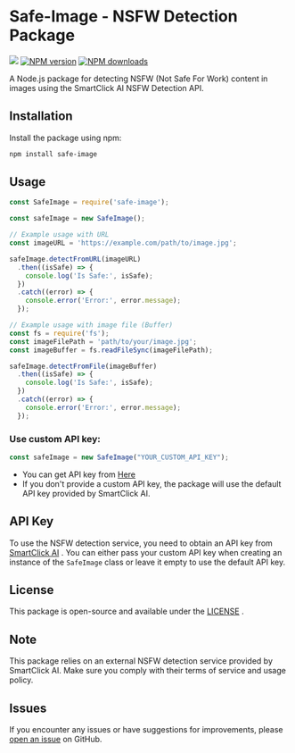 
# Safe-Image - NSFW Detection Package
  <p>
 <a href="https://github.com/arosteam"><img src="https://img.shields.io/static/v1?label=powered%20by&message=KmoSha&color=000000&style=for-the-badge&logo=accenture&logoColor=fff"/></a>
 <a href="https://www.npmjs.com/package/editor-canvas"><img src="https://img.shields.io/npm/v/safe-image.svg?style=for-the-badge" alt="NPM version" /></a>
 <a href="https://www.npmjs.com/package/editor-canvas"><img src="https://img.shields.io/npm/dt/editor-canvassafe-image.svg?maxAge=3600&style=for-the-badge" alt="NPM downloads" /></a>

  </p>



A Node.js package for detecting NSFW (Not Safe For Work) content in images using the SmartClick AI NSFW Detection API.

## Installation

Install the package using npm:

```bash
npm install safe-image
```

## Usage
```js
const SafeImage = require('safe-image');

const safeImage = new SafeImage();

// Example usage with URL
const imageURL = 'https://example.com/path/to/image.jpg';

safeImage.detectFromURL(imageURL)
  .then((isSafe) => {
    console.log('Is Safe:', isSafe);
  })
  .catch((error) => {
    console.error('Error:', error.message);
  });

// Example usage with image file (Buffer)
const fs = require('fs');
const imageFilePath = 'path/to/your/image.jpg';
const imageBuffer = fs.readFileSync(imageFilePath);

safeImage.detectFromFile(imageBuffer)
  .then((isSafe) => {
    console.log('Is Safe:', isSafe);
  })
  .catch((error) => {
    console.error('Error:', error.message);
  });
```
### Use custom API key:
```js
const safeImage = new SafeImage("YOUR_CUSTOM_API_KEY");
```
- You can get API key from [Here](https://smartclick.ai/api/nsfw-detection/)
- If you don't provide a custom API key, the package will use the default API key provided by SmartClick AI.
## API Key

To use the NSFW detection service, you need to obtain an API key from [SmartClick AI](https://smartclick.ai/api/nsfw-detection/) . You can either pass your custom API key when creating an instance of the `SafeImage` class or leave it empty to use the default API key.
## License

This package is open-source and available under the [LICENSE](https://github.com/kmoshax/safe-image/blob/main/LICENSE) .
## Note

This package relies on an external NSFW detection service provided by SmartClick AI. Make sure you comply with their terms of service and usage policy.
## Issues

If you encounter any issues or have suggestions for improvements, please [open an issue](https://github.com/kmoshax/safe-image/issues)  on GitHub.
